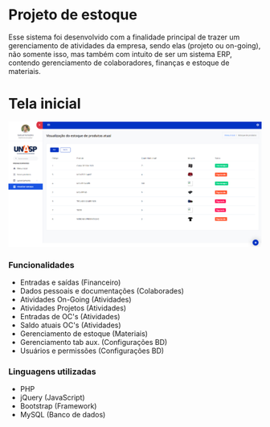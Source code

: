 # Projeto de estoque 
Esse sistema foi desenvolvido com a finalidade principal de trazer um gerenciamento de atividades da empresa, sendo elas (projeto ou on-going), não somente isso, mas também com intuito de ser um sistema ERP, contendo gerenciamento de colaboradores, finanças e estoque de materiais.

# Tela inicial

![Concept admin dashboard template preview](estoque1.png)

### Funcionalidades 

- Entradas e saídas              (Financeiro)
- Dados pessoais e documentações (Colaborades)
- Atividades On-Going            (Atividades) 
- Atividades Projetos            (Atividades) 
- Entradas de OC's               (Atividades)
- Saldo atuais OC's              (Atividades)
- Gerenciamento de estoque       (Materiais)
- Gerenciamento tab aux.         (Configurações BD)
- Usuários e permissões          (Configurações BD)


### Linguagens utilizadas 

- PHP   
- jQuery    (JavaScript)       
- Bootstrap (Framework) 
- MySQL     (Banco de dados)
